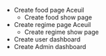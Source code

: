 - Create food page Aceuil
  - Create food show page
- Create regime page Aceuil
  - Create regime show page
- Create user dashboard
- Create Admin dashboard
